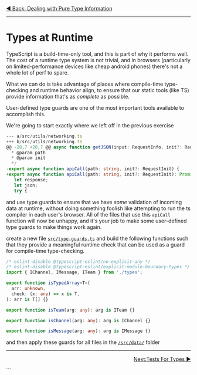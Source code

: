 <p align='left'>
 <a href="./07-dealing-with-pure-type-info.md">◀ Back: Dealing with Pure Type Information</a>
</p>

---

# Types at Runtime

TypeScript is a build-time-only tool, and this is part of why it performs well.
The cost of a runtime type system is not trivial, and in browsers (particularly
on limited-performance devices like cheap android phones) there's not a whole
lot of perf to spare.

What we can do is take advantage of places where compile-time type-checking and
runtime behavior align, to ensure that our static tools (like TS) provide
information that's as _complete_ as possible.

User-defined type guards are one of the most important tools available to
accomplish this.

We're going to start exactly where we left off in the previous exercise

```ts
--- a/src/utils/networking.ts
+++ b/src/utils/networking.ts
@@ -28,7 +28,7 @@ async function getJSON(input: RequestInfo, init?: RequestInit) {
  * @param path
  * @param init
  */
-export async function apiCall(path: string, init?: RequestInit) {
+export async function apiCall(path: string, init?: RequestInit): Promise<unknown> {
   let response;
   let json;
   try {
```

and use type guards to ensure that we have _some_ validation of incoming
data at runtime, without doing something foolish like attempting to
run the ts compiler in each user's browser. All of the files that use this `apiCall` function will now be unhappy, and it's your job to make some user-defined type guards to make things work again.

create a new file [`src/type-guards.ts`](../src/type-guards.ts) and build
the following functions such that they provide a meaningful runtime check that can be used as a guard for compile-time type-checking.

```ts
/* eslint-disable @typescript-eslint/no-explicit-any */
/* eslint-disable @typescript-eslint/explicit-module-boundary-types */
import { IChannel, IMessage, ITeam } from './types';

export function isTypedArray<T>(
  arr: unknown,
  check: (x: any) => x is T,
): arr is T[] {}

export function isTeam(arg: any): arg is ITeam {}

export function isChannel(arg: any): arg is IChannel {}

export function isMessage(arg: any): arg is IMessage {}
```

and then apply these guards for all files in the [`/src/data/`](../src/data) folder

---

<p align='right'>
 <a href="./9-tests-for-types.md">Next:Tests For Types ▶</a>
</p>
```
